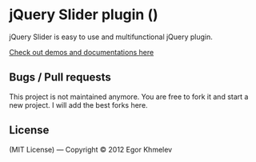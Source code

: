 # jQuery Slider plugin ()

jQuery Slider is easy to use and multifunctional jQuery plugin.

[Check out demos and documentations here](http://egorkhmelev.github.com/jslider/)

## Bugs / Pull requests

This project is not maintained anymore. You are free to fork it and start a new project.
I will add the best forks here.

## License

(MIT License) — Copyright &copy; 2012 Egor Khmelev

